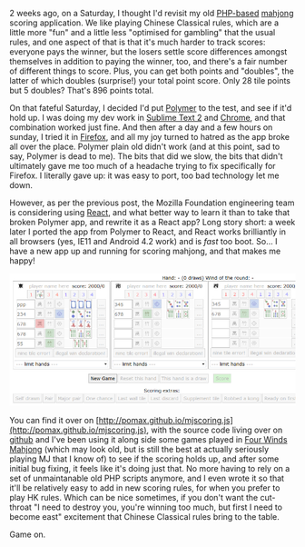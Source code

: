2 weeks ago, on a Saturday, I thought I'd revisit my old [PHP-based](http://pomax.nihongoresources.com/downloads/mjscoring) [mahjong](http://en.wikipedia.org/wiki/Mahjong) scoring application. We like playing Chinese Classical rules, which are a little more "fun" and a little less "optimised for gambling" that the usual rules, and one aspect of that is that it's much harder to track scores: everyone pays the winner, but the losers settle score differences amongst themselves in addition to paying the winner, too, and there's a fair number of different things to score. Plus, you can get both points and "doubles", the latter of which doubles (surprise!) your total point score. Only 28 tile points but 5 doubles? That's 896 points total.

On that fateful Saturday, I decided I'd put [Polymer](https://www.polymer-project.org) to the test, and see if it'd hold up. I was doing my dev work in [Sublime Text 2](http://www.sublimetext.com) and [Chrome](http://www.google.com/chrome), and that combination worked just fine. And then after a day and a few hours on sunday, I tried it in [Firefox](http://firefox.com), and all my joy turned to hatred as the app broke all over the place. Polymer plain old didn't work (and at this point, sad to say, Polymer is dead to me). The bits that did we slow, the bits that didn't ultimately gave me too much of a headache trying to fix specifically for Firefox. I literally gave up: it was easy to port, too bad technology let me down.

However, as per the previous post, the Mozilla Foundation engineering team is considering using [React](http://facebook.github.io/react), and what better way to learn it than to take that broken Polymer app, and rewrite it as a React app? Long story short: a week later I ported the app from Polymer to React, and React works brilliantly in all browsers (yes, IE11 and Android 4.2 work) and is *fast* too boot. So... I have a new app up and running for scoring mahjong, and that makes me happy!

<a href="http://pomax.github.io/mjscoring.js"><img src="gh-weblog/images/mjscoring-screenshot.jpg" class="border"></a>

You can find it over on [http://pomax.github.io/mjscoring.js](http://pomax.github.io/mjscoring.js), with the source code living over on [github](https://github.com/pomax/mjscoring.js) and I've been using it along side some games played in [Four Winds Mahjong](https://www.4windsmj.com) (which may look old, but is still the best at actually seriously playing MJ that I know of) to see if the scoring holds up, and after some initial bug fixing, it feels like it's doing just that. No more having to rely on a set of unmaintanable old PHP scripts anymore, and I even wrote it so that it'll be relatively easy to add in new scoring rules, for when you prefer to play HK rules. Which can be nice sometimes, if you don't want the cut-throat "I need to destroy you, you're winning too much, but first I need to become east" excitement that Chinese Classical rules bring to the table.

Game on.